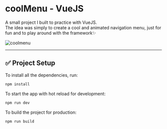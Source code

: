 # coolMenu - VueJS

A small project I built to practice with VueJS.  
The idea was simply to create a cool and animated navigation menu, just for fun and to play around with the framework✨

![coolmenu](https://github.com/user-attachments/assets/6f5f4f33-2ceb-4494-a094-2a4e145aef3d)

---

## ✅ Project Setup

To install all the dependencies, run:

```bash
npm install
```

To start the app with hot reload for development:

```bash
npm run dev
```

To build the project for production:

```bash
npm run build
```
